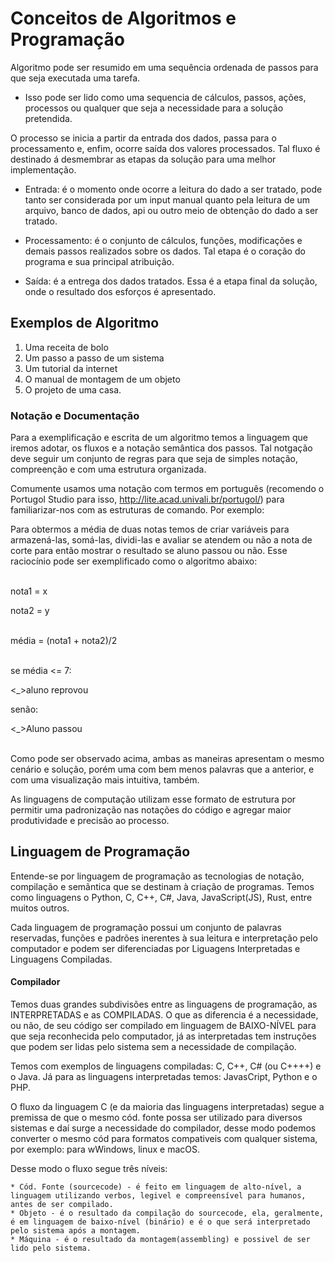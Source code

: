 <h1>Conceitos de Algoritmos e Programação</h1>

Algoritmo pode ser resumido em uma sequência ordenada de passos para que seja executada uma tarefa.

* Isso pode ser lido como uma sequencia de cálculos, passos, ações, processos ou qualquer que seja a necessidade para a solução pretendida.

O processo se inicia a partir da entrada dos dados, passa para o processamento e, enfim, ocorre saída dos valores processados. Tal fluxo é destinado á desmembrar as etapas da solução para uma melhor implementação.

* Entrada: é o momento onde ocorre a leitura do dado a ser tratado, pode tanto ser considerada por um input manual quanto pela leitura de um arquivo, banco de dados, api ou outro meio de obtenção do dado a ser tratado.

* Processamento: é o conjunto de cálculos, funções, modificações e demais passos realizados sobre os dados. Tal etapa é o coração do programa e sua principal atribuição.

* Saída: é a entrega dos dados tratados. Essa é a etapa final da solução, onde o resultado dos esforços é apresentado.

<h2>Exemplos de Algoritmo</h2>

1. Uma receita de bolo
2. Um passo a passo de um sistema
3. Um tutorial da internet
4. O manual de montagem de um objeto
5. O projeto de uma casa.

<h3>Notação e Documentação</h3>

Para a exemplificação e escrita de um algoritmo temos a linguagem que iremos adotar, os fluxos e a notação semântica dos passos. Tal notgação deve seguir um conjunto de regras para que seja de simples notação, compreenção e com uma estrutura organizada.

Comumente usamos uma notação com termos em português (recomendo o Portugol Studio para isso, http://lite.acad.univali.br/portugol/) para familiarizar-nos com as estruturas de comando. Por exemplo:

Para obtermos a média de duas notas temos de criar variáveis para armazená-las, somá-las, dividi-las e avaliar se atendem ou não a nota de corte para então mostrar o resultado se aluno passou ou não. Esse raciocínio pode ser exemplificado como o algoritmo abaixo:

<p>
<br>
nota1 = x<p>
nota2 = y <p>
<br>
média = (nota1 + nota2)/2<p>
<br>
se média <= 7:<p>
  <_>aluno reprovou<p>
senão:<p>
  <_>Aluno passou<p>

<br>
Como pode ser observado acima, ambas as maneiras apresentam o mesmo cenário e solução, porém uma com bem menos palavras que a anterior, e com uma visualização mais intuitiva, também.

As linguagens de computação utilizam esse formato de estrutura por permitir uma padronização nas notações do código e agregar maior produtividade e precisão ao processo.

<h2>Linguagem de Programação</h2>

Entende-se por linguagem de programação as tecnologias de notação, compilação e semãntica que se destinam à criação de programas. Temos como linguagens o Python, C, C++, C#, Java, JavaScript(JS), Rust, entre muitos outros.

Cada linguagem de programação possui um conjunto de palavras reservadas, funções e padrões inerentes à sua leitura e interpretação pelo computador e podem ser diferenciadas por Liguagens Interpretadas e Linguagens Compiladas.

<h4>Compilador</h4>

Temos duas grandes subdivisões entre as linguagens de programação, as INTERPRETADAS e as COMPILADAS. O que as diferencia é a necessidade, ou não, de seu código ser compilado em linguagem de BAIXO-NÍVEL para que seja reconhecida pelo computador, já as interpretadas tem instruções que podem ser lidas pelo sistema sem a necessidade de compilação.

Temos com exemplos de linguagens compiladas: C, C++, C# (ou C++++) e o Java.
Já para as linguagens interpretadas temos: JavasCript, Python e o PHP.

O fluxo da linguagem C (e da maioria das linguagens interpretadas) segue a premissa de que o mesmo cód. fonte possa ser utilizado para diversos sistemas e daí surge a necessidade do compilador, desse modo podemos converter o mesmo cód para formatos compativeis com qualquer sistema, por exemplo: para wWindows, linux e macOS.

Desse modo o fluxo segue três níveis: 

    * Cód. Fonte (sourcecode) - é feito em linguagem de alto-nível, a linguagem utilizando verbos, legivel e compreensível para humanos, antes de ser compilado.
    * Objeto - é o resultado da compilação do sourcecode, ela, geralmente, é em linguagem de baixo-nível (binário) e é o que será interpretado pelo sistema após a montagem.
    * Máquina - é o resultado da montagem(assembling) e possivel de ser lido pelo sistema.
